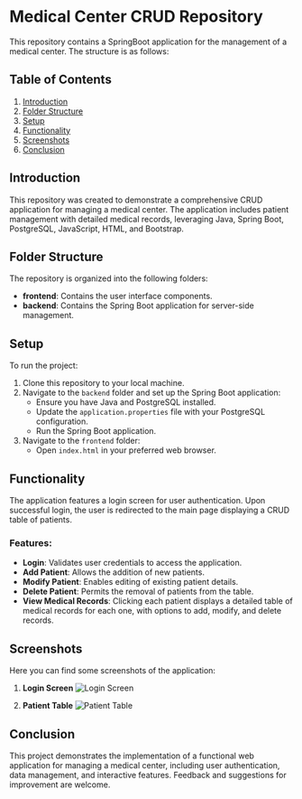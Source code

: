 # Medical Center CRUD Repository

This repository contains a SpringBoot application for the management of a medical center. The structure is as follows:

## Table of Contents
1. [Introduction](#introduction)
2. [Folder Structure](#folder-structure)
3. [Setup](#setup)
4. [Functionality](#functionality)
5. [Screenshots](#screenshots)
6. [Conclusion](#conclusion)

## Introduction

This repository was created to demonstrate a comprehensive CRUD application for managing a medical center. The application includes patient management with detailed medical records, leveraging Java, Spring Boot, PostgreSQL, JavaScript, HTML, and Bootstrap.

## Folder Structure

The repository is organized into the following folders:

- **frontend**: Contains the user interface components.
- **backend**: Contains the Spring Boot application for server-side management.

## Setup

To run the project:

1. Clone this repository to your local machine.
2. Navigate to the `backend` folder and set up the Spring Boot application:
   - Ensure you have Java and PostgreSQL installed.
   - Update the `application.properties` file with your PostgreSQL configuration.
   - Run the Spring Boot application.
3. Navigate to the `frontend` folder:
   - Open `index.html` in your preferred web browser.

## Functionality

The application features a login screen for user authentication. Upon successful login, the user is redirected to the main page displaying a CRUD table of patients.

### Features:

- **Login**: Validates user credentials to access the application.
- **Add Patient**: Allows the addition of new patients.
- **Modify Patient**: Enables editing of existing patient details.
- **Delete Patient**: Permits the removal of patients from the table.
- **View Medical Records**: Clicking each patient displays a detailed table of medical records for each one, with options to add, modify, and delete records.

## Screenshots

Here you can find some screenshots of the application:

1. **Login Screen**
   ![Login Screen](https://github.com/S4nxez/MedCenter-CRUD/assets/119665698/a1348023-e9d8-4226-a92a-f13e7ea1d66f)

2. **Patient Table**
   ![Patient Table](https://github.com/S4nxez/MedCenter-CRUD/assets/119665698/b781b2ac-ec4a-461b-8a45-dff86a37faa1)


## Conclusion

This project demonstrates the implementation of a functional web application for managing a medical center, including user authentication, data management, and interactive features. Feedback and suggestions for improvement are welcome.
